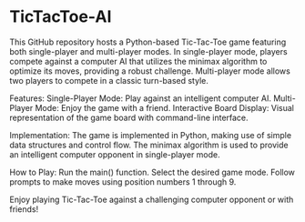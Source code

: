# TicTacToe-AI

This GitHub repository hosts a Python-based Tic-Tac-Toe game featuring both single-player and multi-player modes. In single-player mode, players compete against a computer AI that utilizes the minimax algorithm to optimize its moves, providing a robust challenge. Multi-player mode allows two players to compete in a classic turn-based style.

Features:
Single-Player Mode: Play against an intelligent computer AI.
Multi-Player Mode: Enjoy the game with a friend.
Interactive Board Display: Visual representation of the game board with command-line interface.

Implementation:
The game is implemented in Python, making use of simple data structures and control flow.
The minimax algorithm is used to provide an intelligent computer opponent in single-player mode.

How to Play:
Run the main() function.
Select the desired game mode.
Follow prompts to make moves using position numbers 1 through 9.

Enjoy playing Tic-Tac-Toe against a challenging computer opponent or with friends!
